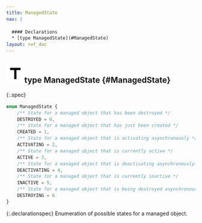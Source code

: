 ```yaml
---
title: ManagedState
nav: |

  #### Declarations
  * [type ManagedState](#ManagedState)
layout: ref_doc
---
```


## ![](/assets/icons/spec-type.svg)type ManagedState {#ManagedState}
{:.spec}

```typescript
enum ManagedState {
    /** State for a managed object that has been destroyed */
    DESTROYED = 0,
    /** State for a managed object that has just been created */
    CREATED = 1,
    /** State for a managed object that is activating asynchronously */
    ACTIVATING = 2,
    /** State for a managed object that is currently active */
    ACTIVE = 3,
    /** State for a managed object that is deactivating asynchronously */
    DEACTIVATING = 4,
    /** State for a managed object that is currently inactive */
    INACTIVE = 5,
    /** State for a managed object that is being destroyed asynchronously */
    DESTROYING = 6
}
```
{:.declarationspec}
Enumeration of possible states for a managed object.

